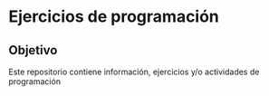 # Ejercicios de programación

## Objetivo
Este repositorio contiene información, ejercicios y/o actividades de programación
